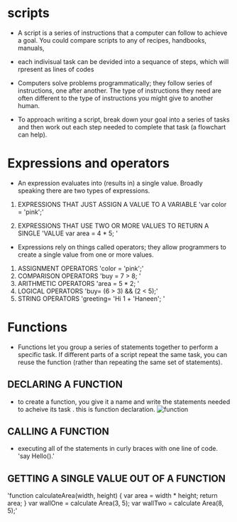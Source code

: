 # scripts #
- A script is a series of instructions that a
computer can follow to achieve a goal.
You could compare scripts to any of recipes, handbooks, manuals, 

- each indivisual task can be devided into a sequance of steps, which will rpresent as lines of codes

- Computers solve problems programmatically; they
follow series of instructions, one after another. The
type of instructions they need are often different to
the type of instructions you might give to another
human.

- To approach writing a script, break down your goal into
a series of tasks and then work out each step needed
to complete that task (a flowchart can help). 

# Expressions and operators #

- An expression evaluates into (results in) a single value. Broadly speaking
there are two types of expressions. 
1. EXPRESSIONS THAT JUST ASSIGN A
VALUE TO A VARIABLE  'var color = 'pink';'

1. EXPRESSIONS THAT USE TWO OR
MORE VALUES TO RETURN A
SINGLE 'VALUE var area = 4 * 5; '

- Expressions rely on things called operators; they allow programmers to
create a single value from one or more values. 
1. ASSIGNMENT OPERATORS 'color = 'pink';'
1. COMPARISON OPERATORS  'buy = 7 > 8; '
1. ARITHMETIC OPERATORS 'area = 5 * 2; '
1. LOGICAL OPERATORS 'buy= (6 > 3) && (2 < 5);'
1. STRING OPERATORS  'greeting= 'Hi 1 + 'Haneen'; '




# Functions #
- Functions let you group a series of statements together to perform a
specific task. If different parts of a script repeat the same task, you can
reuse the function (rather than repeating the same set of statements). 
## DECLARING A FUNCTION ##
- to create a function, you give it a name and write the statements needed to acheive its task . this is function declaration.
![function](https://www.homeandlearn.co.uk/javascript/images/chapter_4/basic_function.gif "title")
## CALLING A FUNCTION ##
- executing all of the statements in curly braces with one line of code.
'say Hello().'
## GETTING A SINGLE VALUE OUT OF A FUNCTION ##
'function calculateArea(width, height) {
var area = width * height;
return area;
}
var wallOne = calculate Area(3, 5);
var wallTwo = calculate Area(8, 5);'
